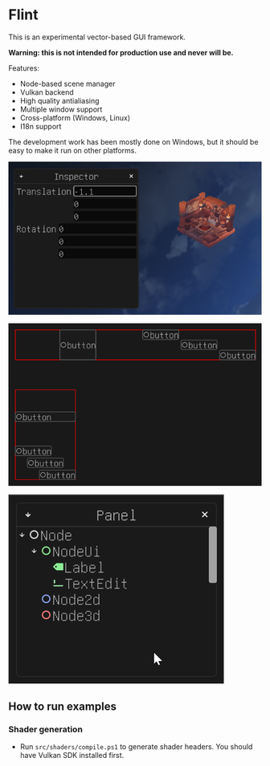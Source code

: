 # Flint

This is an experimental vector-based GUI framework.

**Warning: this is not intended for production use and never will be.**

Features:

* Node-based scene manager
* Vulkan backend
* High quality antialiasing
* Multiple window support
* Cross-platform (Windows, Linux)
* I18n support

The development work has been mostly done on Windows, but it should be easy to make
it run on other platforms.

![Example 1](screenshot_1.png)

![Example 2](screenshot_2.png)

![Example 2](screenshot_3.gif)

## How to run examples

### Shader generation

* Run `src/shaders/compile.ps1` to generate shader headers. You should have Vulkan SDK installed first.
